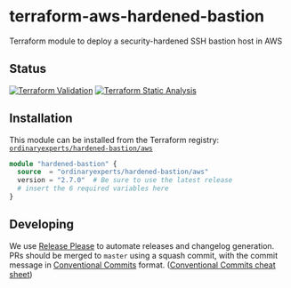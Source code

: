 terraform-aws-hardened-bastion
==============================

Terraform module to deploy a security-hardened SSH bastion host in AWS


Status
------

[![Terraform Validation](https://github.com/ordinaryexperts/terraform-aws-hardened-bastion/actions/workflows/terraform_validation.yml/badge.svg)](https://github.com/ordinaryexperts/terraform-aws-hardened-bastion/actions/workflows/terraform_validation.yml)
[![Terraform Static Analysis](https://github.com/ordinaryexperts/terraform-aws-hardened-bastion/actions/workflows/terraform_static_analysis.yml/badge.svg)](https://github.com/ordinaryexperts/terraform-aws-hardened-bastion/actions/workflows/terraform_static_analysis.yml)


Installation
------------

This module can be installed from the Terraform registry: [`ordinaryexperts/hardened-bastion/aws`]


```terraform
module "hardened-bastion" {
  source  = "ordinaryexperts/hardened-bastion/aws"
  version = "2.7.0"  # Be sure to use the latest release
  # insert the 6 required variables here
}
```


Developing
----------

We use [Release Please] to automate releases and changelog generation.  PRs
should be merged to `master` using a squash commit, with the commit message in
[Conventional Commits] format.  ([Conventional Commits cheat sheet])



[Conventional Commits cheat sheet]: https://gist.github.com/Zekfad/f51cb06ac76e2457f11c80ed705c95a3
[Conventional Commits]: https://www.conventionalcommits.org/
[Release Please]: https://github.com/googleapis/release-please
[`ordinaryexperts/hardened-bastion/aws`]: https://registry.terraform.io/modules/ordinaryexperts/hardened-bastion/aws/latest

